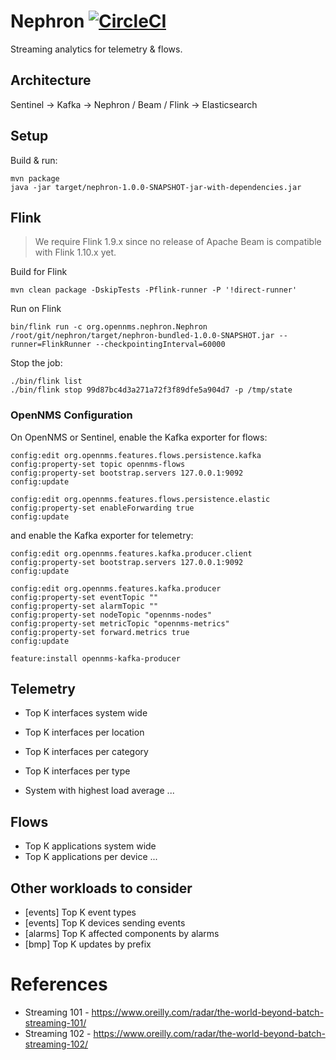 # Nephron [![CircleCI](https://circleci.com/gh/OpenNMS/nephron/tree/master.svg?style=svg)](https://circleci.com/gh/OpenNMS/nephron/tree/master)

Streaming analytics for telemetry & flows.

## Architecture

Sentinel -> Kafka -> Nephron / Beam / Flink -> Elasticsearch

## Setup

Build & run:
```
mvn package
java -jar target/nephron-1.0.0-SNAPSHOT-jar-with-dependencies.jar
```

## Flink

>  We require Flink 1.9.x since no release of Apache Beam is compatible with Flink 1.10.x yet.

Build for Flink
```
mvn clean package -DskipTests -Pflink-runner -P '!direct-runner'
```

Run on Flink
```
bin/flink run -c org.opennms.nephron.Nephron /root/git/nephron/target/nephron-bundled-1.0.0-SNAPSHOT.jar --runner=FlinkRunner --checkpointingInterval=60000
```

Stop the job:
```
./bin/flink list
./bin/flink stop 99d87bc4d3a271a72f3f89dfe5a904d7 -p /tmp/state
```

### OpenNMS Configuration

On OpenNMS or Sentinel, enable the Kafka exporter for flows:
```
config:edit org.opennms.features.flows.persistence.kafka
config:property-set topic opennms-flows
config:property-set bootstrap.servers 127.0.0.1:9092
config:update

config:edit org.opennms.features.flows.persistence.elastic
config:property-set enableForwarding true
config:update
```

and enable the Kafka exporter for telemetry:
```
config:edit org.opennms.features.kafka.producer.client
config:property-set bootstrap.servers 127.0.0.1:9092
config:update

config:edit org.opennms.features.kafka.producer
config:property-set eventTopic ""
config:property-set alarmTopic ""
config:property-set nodeTopic "opennms-nodes"
config:property-set metricTopic "opennms-metrics"
config:property-set forward.metrics true
config:update

feature:install opennms-kafka-producer
```

## Telemetry

* Top K interfaces system wide
* Top K interfaces per location
* Top K interfaces per category
* Top K interfaces per type

* System with highest load average
...

## Flows

* Top K applications system wide
* Top K applications per device
...

## Other workloads to consider

* [events] Top K event types
* [events] Top K devices sending events
* [alarms] Top K affected components by alarms
* [bmp] Top K updates by prefix

# References

* Streaming 101 - https://www.oreilly.com/radar/the-world-beyond-batch-streaming-101/
* Streaming 102 - https://www.oreilly.com/radar/the-world-beyond-batch-streaming-102/

